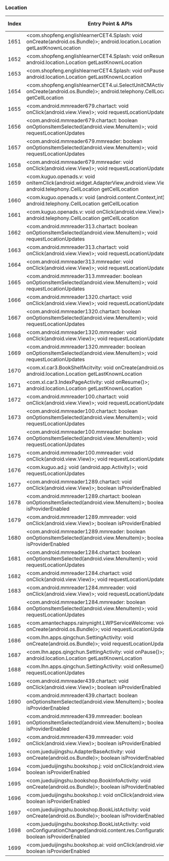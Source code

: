 ### Location
| Index | Entry Point & APIs | Screen shot | Resource id | Label |
| ------------- | ------------- | ------------- |-------------|-------------|
| 1651 | <com.shopfeng.englishlearnerCET4.Splash: void onCreate(android.os.Bundle)>; android.location.Location getLastKnownLocation | ![](D:\COSMOS\output\py\Drebin\VirusShare_Android_20130506\VirusShare_526b4e2e665a3d4fbc1342570df62082\com.shopfeng.englishlearnerCET4.Splash.png) |  | |
| 1652 | <com.shopfeng.englishlearnerCET4.Splash: void onResume()>; android.location.Location getLastKnownLocation | ![](D:\COSMOS\output\py\Drebin\VirusShare_Android_20130506\VirusShare_526b4e2e665a3d4fbc1342570df62082\com.shopfeng.englishlearnerCET4.Splash.png) |  | |
| 1653 | <com.shopfeng.englishlearnerCET4.Splash: void onPause()>; android.location.Location getLastKnownLocation | ![](D:\COSMOS\output\py\Drebin\VirusShare_Android_20130506\VirusShare_526b4e2e665a3d4fbc1342570df62082\com.shopfeng.englishlearnerCET4.Splash.png) |  | |
| 1654 | <com.shopfeng.englishlearnerCET4.ui.SelectUnitCMActivity: void onCreate(android.os.Bundle)>; android.telephony.CellLocation getCellLocation | ![](D:\COSMOS\output\py\Drebin\VirusShare_Android_20130506\VirusShare_526b4e2e665a3d4fbc1342570df62082\com.shopfeng.englishlearnerCET4.ui.SelectUnitCMActivity.png) |  | |
| 1655 | <com.android.mmreader679.chartact: void onClick(android.view.View)>; void requestLocationUpdates | ![](D:\COSMOS\output\py\Drebin\VirusShare_Android_20130506\VirusShare_528389b7dfaac4dac530439e5ad870e5\com.android.mmreader679.chartact.png) |  | |
| 1656 | <com.android.mmreader679.chartact: boolean onOptionsItemSelected(android.view.MenuItem)>; void requestLocationUpdates | ![](D:\COSMOS\output\py\Drebin\VirusShare_Android_20130506\VirusShare_528389b7dfaac4dac530439e5ad870e5\com.android.mmreader679.chartact.png) |  | |
| 1657 | <com.android.mmreader679.mmreader: boolean onOptionsItemSelected(android.view.MenuItem)>; void requestLocationUpdates | ![](D:\COSMOS\output\py\Drebin\VirusShare_Android_20130506\VirusShare_528389b7dfaac4dac530439e5ad870e5\com.android.mmreader679.mmreader.png) |  | |
| 1658 | <com.android.mmreader679.mmreader: void onClick(android.view.View)>; void requestLocationUpdates | ![](D:\COSMOS\output\py\Drebin\VirusShare_Android_20130506\VirusShare_528389b7dfaac4dac530439e5ad870e5\com.android.mmreader679.mmreader.png) |  | |
| 1659 | <com.kuguo.openads.v: void onItemClick(android.widget.AdapterView,android.view.View,int,long)>; android.telephony.CellLocation getCellLocation | ![](D:\COSMOS\output\py\Drebin\VirusShare_Android_20130506\VirusShare_52b0fec70c549408650a67f2f5b1f69a\com.kuguo.openads.AdsOfferListActivity.png) |  | |
| 1660 | <com.kuguo.openads.v: void <init>(android.content.Context,int)>; android.telephony.CellLocation getCellLocation | ![](D:\COSMOS\output\py\Drebin\VirusShare_Android_20130506\VirusShare_52b0fec70c549408650a67f2f5b1f69a\com.kuguo.openads.AdsOfferListActivity.png) |  | |
| 1661 | <com.kuguo.openads.v: void onClick(android.view.View)>; android.telephony.CellLocation getCellLocation | ![](D:\COSMOS\output\py\Drebin\VirusShare_Android_20130506\VirusShare_52b0fec70c549408650a67f2f5b1f69a\com.kuguo.openads.AdsOfferListActivity.png) |  | |
| 1662 | <com.android.mmreader313.chartact: boolean onOptionsItemSelected(android.view.MenuItem)>; void requestLocationUpdates | ![](D:\COSMOS\output\py\Drebin\VirusShare_Android_20130506\VirusShare_52cbeddc7edbb873a0fd9f70f626aab6\com.android.mmreader313.chartact.png) |  | |
| 1663 | <com.android.mmreader313.chartact: void onClick(android.view.View)>; void requestLocationUpdates | ![](D:\COSMOS\output\py\Drebin\VirusShare_Android_20130506\VirusShare_52cbeddc7edbb873a0fd9f70f626aab6\com.android.mmreader313.chartact.png) |  | |
| 1664 | <com.android.mmreader313.mmreader: void onClick(android.view.View)>; void requestLocationUpdates | ![](D:\COSMOS\output\py\Drebin\VirusShare_Android_20130506\VirusShare_52cbeddc7edbb873a0fd9f70f626aab6\com.android.mmreader313.mmreader.png) |  | |
| 1665 | <com.android.mmreader313.mmreader: boolean onOptionsItemSelected(android.view.MenuItem)>; void requestLocationUpdates | ![](D:\COSMOS\output\py\Drebin\VirusShare_Android_20130506\VirusShare_52cbeddc7edbb873a0fd9f70f626aab6\com.android.mmreader313.mmreader.png) |  | |
| 1666 | <com.android.mmreader1320.chartact: void onClick(android.view.View)>; void requestLocationUpdates | ![](D:\COSMOS\output\py\Drebin\VirusShare_Android_20130506\VirusShare_531998efebc2d80c6db967dcffd3f117\com.android.mmreader1320.chartact.png) |  | |
| 1667 | <com.android.mmreader1320.chartact: boolean onOptionsItemSelected(android.view.MenuItem)>; void requestLocationUpdates | ![](D:\COSMOS\output\py\Drebin\VirusShare_Android_20130506\VirusShare_531998efebc2d80c6db967dcffd3f117\com.android.mmreader1320.chartact.png) |  | |
| 1668 | <com.android.mmreader1320.mmreader: void onClick(android.view.View)>; void requestLocationUpdates | ![](D:\COSMOS\output\py\Drebin\VirusShare_Android_20130506\VirusShare_531998efebc2d80c6db967dcffd3f117\com.android.mmreader1320.mmreader.png) |  | |
| 1669 | <com.android.mmreader1320.mmreader: boolean onOptionsItemSelected(android.view.MenuItem)>; void requestLocationUpdates | ![](D:\COSMOS\output\py\Drebin\VirusShare_Android_20130506\VirusShare_531998efebc2d80c6db967dcffd3f117\com.android.mmreader1320.mmreader.png) |  | |
| 1670 | <com.xl.car3.BookShelfAcitvity: void onCreate(android.os.Bundle)>; android.location.Location getLastKnownLocation | ![](D:\COSMOS\output\py\Drebin\VirusShare_Android_20130506\VirusShare_533174ce3ed54ba32587e69e645c5439\com.xl.car3.BookShelfAcitvity.png) |  | |
| 1671 | <com.xl.car3.IndexPageActivity: void onResume()>; android.location.Location getLastKnownLocation | ![](D:\COSMOS\output\py\Drebin\VirusShare_Android_20130506\VirusShare_533174ce3ed54ba32587e69e645c5439\com.xl.car3.IndexPageActivity.png) |  | |
| 1672 | <com.android.mmreader100.chartact: void onClick(android.view.View)>; void requestLocationUpdates | ![](D:\COSMOS\output\py\Drebin\VirusShare_Android_20130506\VirusShare_53bbe9771336c72687d8d08dd8aca070\com.android.mmreader100.chartact.png) |  | |
| 1673 | <com.android.mmreader100.chartact: boolean onOptionsItemSelected(android.view.MenuItem)>; void requestLocationUpdates | ![](D:\COSMOS\output\py\Drebin\VirusShare_Android_20130506\VirusShare_53bbe9771336c72687d8d08dd8aca070\com.android.mmreader100.chartact.png) |  | |
| 1674 | <com.android.mmreader100.mmreader: boolean onOptionsItemSelected(android.view.MenuItem)>; void requestLocationUpdates | ![](D:\COSMOS\output\py\Drebin\VirusShare_Android_20130506\VirusShare_53bbe9771336c72687d8d08dd8aca070\com.android.mmreader100.mmreader.png) |  | |
| 1675 | <com.android.mmreader100.mmreader: void onClick(android.view.View)>; void requestLocationUpdates | ![](D:\COSMOS\output\py\Drebin\VirusShare_Android_20130506\VirusShare_53bbe9771336c72687d8d08dd8aca070\com.android.mmreader100.mmreader.png) |  | |
| 1676 | <com.kuguo.ad.j: void <init>(android.app.Activity)>; void requestLocationUpdates | ![](D:\COSMOS\output\py\Drebin\VirusShare_Android_20130506\VirusShare_53c2719e173a02c84d022931f3b40bbd\com.kuguo.ad.BoutiqueActivity.png) |  | |
| 1677 | <com.android.mmreader1289.chartact: void onClick(android.view.View)>; boolean isProviderEnabled | ![](D:\COSMOS\output\py\Drebin\VirusShare_Android_20130506\VirusShare_53ce77850aa272af358262ecc7286e1d\com.android.mmreader1289.chartact.png) |  | |
| 1678 | <com.android.mmreader1289.chartact: boolean onOptionsItemSelected(android.view.MenuItem)>; boolean isProviderEnabled | ![](D:\COSMOS\output\py\Drebin\VirusShare_Android_20130506\VirusShare_53ce77850aa272af358262ecc7286e1d\com.android.mmreader1289.chartact.png) |  | |
| 1679 | <com.android.mmreader1289.mmreader: void onClick(android.view.View)>; boolean isProviderEnabled | ![](D:\COSMOS\output\py\Drebin\VirusShare_Android_20130506\VirusShare_53ce77850aa272af358262ecc7286e1d\com.android.mmreader1289.mmreader.png) |  | |
| 1680 | <com.android.mmreader1289.mmreader: boolean onOptionsItemSelected(android.view.MenuItem)>; boolean isProviderEnabled | ![](D:\COSMOS\output\py\Drebin\VirusShare_Android_20130506\VirusShare_53ce77850aa272af358262ecc7286e1d\com.android.mmreader1289.mmreader.png) |  | |
| 1681 | <com.android.mmreader1284.chartact: boolean onOptionsItemSelected(android.view.MenuItem)>; void requestLocationUpdates | ![](D:\COSMOS\output\py\Drebin\VirusShare_Android_20130506\VirusShare_9fd69ad2248b54cb25bec901749301da\com.android.mmreader1284.chartact.png) |  | |
| 1682 | <com.android.mmreader1284.chartact: void onClick(android.view.View)>; void requestLocationUpdates | ![](D:\COSMOS\output\py\Drebin\VirusShare_Android_20130506\VirusShare_9fd69ad2248b54cb25bec901749301da\com.android.mmreader1284.chartact.png) |  | |
| 1683 | <com.android.mmreader1284.mmreader: void onClick(android.view.View)>; void requestLocationUpdates | ![](D:\COSMOS\output\py\Drebin\VirusShare_Android_20130506\VirusShare_9fd69ad2248b54cb25bec901749301da\com.android.mmreader1284.mmreader.png) |  | |
| 1684 | <com.android.mmreader1284.mmreader: boolean onOptionsItemSelected(android.view.MenuItem)>; void requestLocationUpdates | ![](D:\COSMOS\output\py\Drebin\VirusShare_Android_20130506\VirusShare_9fd69ad2248b54cb25bec901749301da\com.android.mmreader1284.mmreader.png) |  | |
| 1685 | <com.amantechapps.rainynight.LWPServiceWelcome: void onCreate(android.os.Bundle)>; void requestLocationUpdates | ![](D:\COSMOS\output\py\Drebin\VirusShare_Android_20130506\VirusShare_55628b13f8a6bcd2d0a17a14c9be040b\com.amantechapps.rainynight.LWPServiceWelcome.png) |  | |
| 1686 | <com.lhn.apps.qingchun.SettingActivity: void onCreate(android.os.Bundle)>; void requestLocationUpdates | ![](D:\COSMOS\output\py\Drebin\VirusShare_Android_20130506\VirusShare_556757a6b2cfe4740c06e9d348f3a527\com.lhn.apps.qingchun.SettingActivity.png) |  | |
| 1687 | <com.lhn.apps.qingchun.SettingActivity: void onPause()>; android.location.Location getLastKnownLocation | ![](D:\COSMOS\output\py\Drebin\VirusShare_Android_20130506\VirusShare_556757a6b2cfe4740c06e9d348f3a527\com.lhn.apps.qingchun.SettingActivity.png) |  | |
| 1688 | <com.lhn.apps.qingchun.SettingActivity: void onResume()>; void requestLocationUpdates | ![](D:\COSMOS\output\py\Drebin\VirusShare_Android_20130506\VirusShare_556757a6b2cfe4740c06e9d348f3a527\com.lhn.apps.qingchun.SettingActivity.png) |  | |
| 1689 | <com.android.mmreader439.chartact: void onClick(android.view.View)>; boolean isProviderEnabled | ![](D:\COSMOS\output\py\Drebin\VirusShare_Android_20130506\VirusShare_55b2ab90955300f72a37b380adda103a\com.android.mmreader439.chartact.png) |  | |
| 1690 | <com.android.mmreader439.chartact: boolean onOptionsItemSelected(android.view.MenuItem)>; boolean isProviderEnabled | ![](D:\COSMOS\output\py\Drebin\VirusShare_Android_20130506\VirusShare_55b2ab90955300f72a37b380adda103a\com.android.mmreader439.chartact.png) |  | |
| 1691 | <com.android.mmreader439.mmreader: boolean onOptionsItemSelected(android.view.MenuItem)>; boolean isProviderEnabled | ![](D:\COSMOS\output\py\Drebin\VirusShare_Android_20130506\VirusShare_55b2ab90955300f72a37b380adda103a\com.android.mmreader439.mmreader.png) |  | |
| 1692 | <com.android.mmreader439.mmreader: void onClick(android.view.View)>; boolean isProviderEnabled | ![](D:\COSMOS\output\py\Drebin\VirusShare_Android_20130506\VirusShare_55b2ab90955300f72a37b380adda103a\com.android.mmreader439.mmreader.png) |  | |
| 1693 | <com.jueduijingshu.AdapterBaseActivity: void onCreate(android.os.Bundle)>; boolean isProviderEnabled | ![](D:\COSMOS\output\py\Drebin\VirusShare_Android_20130506\VirusShare_566dd6a785d67f8cc48941c7a1d99e19\com.jueduijingshu.AdapterBaseActivity.png) |  | |
| 1694 | <com.jueduijingshu.bookshop.j: void onClick(android.view.View)>; boolean isProviderEnabled | ![](D:\COSMOS\output\py\Drebin\VirusShare_Android_20130506\VirusShare_566dd6a785d67f8cc48941c7a1d99e19\com.jueduijingshu.bookshop.BookInfoActivity.png) |  | |
| 1695 | <com.jueduijingshu.bookshop.BookInfoActivity: void onCreate(android.os.Bundle)>; boolean isProviderEnabled | ![](D:\COSMOS\output\py\Drebin\VirusShare_Android_20130506\VirusShare_566dd6a785d67f8cc48941c7a1d99e19\com.jueduijingshu.bookshop.BookInfoActivity.png) |  | |
| 1696 | <com.jueduijingshu.bookshop.l: void onClick(android.view.View)>; boolean isProviderEnabled | ![](D:\COSMOS\output\py\Drebin\VirusShare_Android_20130506\VirusShare_566dd6a785d67f8cc48941c7a1d99e19\com.jueduijingshu.bookshop.BookInfoActivity.png) |  | |
| 1697 | <com.jueduijingshu.bookshop.BookListActivity: void onCreate(android.os.Bundle)>; boolean isProviderEnabled | ![](D:\COSMOS\output\py\Drebin\VirusShare_Android_20130506\VirusShare_566dd6a785d67f8cc48941c7a1d99e19\com.jueduijingshu.bookshop.BookListActivity.png) |  | |
| 1698 | <com.jueduijingshu.bookshop.BookListActivity: void onConfigurationChanged(android.content.res.Configuration)>; boolean isProviderEnabled | ![](D:\COSMOS\output\py\Drebin\VirusShare_Android_20130506\VirusShare_566dd6a785d67f8cc48941c7a1d99e19\com.jueduijingshu.bookshop.BookListActivity.png) |  | |
| 1699 | <com.jueduijingshu.bookshop.ai: void onClick(android.view.View)>; boolean isProviderEnabled | ![](D:\COSMOS\output\py\Drebin\VirusShare_Android_20130506\VirusShare_566dd6a785d67f8cc48941c7a1d99e19\com.jueduijingshu.bookshop.BookPosterActivity.png) |  | |
